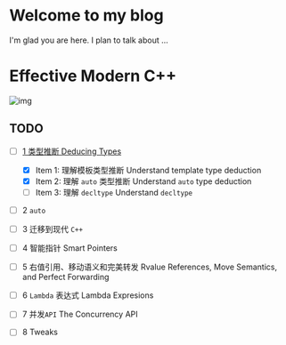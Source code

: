 # Welcome to my blog

I'm glad you are here. I plan to talk about ...

# Effective Modern C++

![img](https://img3.doubanio.com/view/subject/l/public/s27951196.jpg)

## TODO

- [ ] [1 类型推断 Deducing Types](https://github.com/Ubpa/Note/blob/master/Cpp/EffectiveModernCpp/notes/C1.md) 
  - [x] Item 1: 理解模板类型推断 Understand template type deduction
  - [x] Item 2: 理解 `auto` 类型推断 Understand `auto` type deduction
  - [ ] Item 3: 理解 `decltype` Understand `decltype` 
- [ ] 2 `auto`
- [ ] 3 迁移到现代 `C++`
- [ ] 4 智能指针 Smart Pointers
- [ ] 5 右值引用、移动语义和完美转发 Rvalue References, Move Semantics, and Perfect Forwarding
- [ ] 6 `Lambda` 表达式 Lambda Expresions
- [ ] 7 并发`API` The Concurrency API
- [ ] 8 Tweaks

